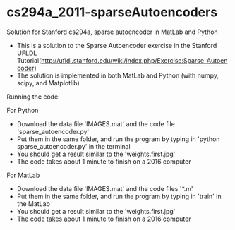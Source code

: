# cs294a_2011-sparseAutoencoders
Solution for Stanford cs294a, sparse autoencoder in MatLab and Python

* This is a solution to the Sparse Autoencoder exercise in the Stanford UFLDL Tutorial(http://ufldl.stanford.edu/wiki/index.php/Exercise:Sparse_Autoencoder)
* The solution is implemented in both MatLab and Python (with numpy, scipy, and Matplotlib)

Running the code:

For Python
* Download the data file 'IMAGES.mat' and the code file 'sparse_autoencoder.py'
* Put them in the same folder, and run the program by typing in 'python sparse_autoencoder.py' in the terminal
* You should get a result similar to the 'weights.first.jpg'
* The code takes about 1 minute to finish on a 2016 computer

For MatLab
* Download the data file 'IMAGES.mat' and the code files '*.m'
* Put them in the same folder, and run the program by typing in 'train' in the MatLab
* You should get a result similar to the 'weights.first.jpg'
* The code takes about 1 minute to finish on a 2016 computer

